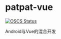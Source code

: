 # patpat-vue

[![OSCS Status](https://www.oscs1024.com/platform/badge/iSonce/patpat-vue.svg?size=small)](https://www.oscs1024.com/project/iSonce/patpat-vue?ref=badge_small)

Android与Vue的混合开发
